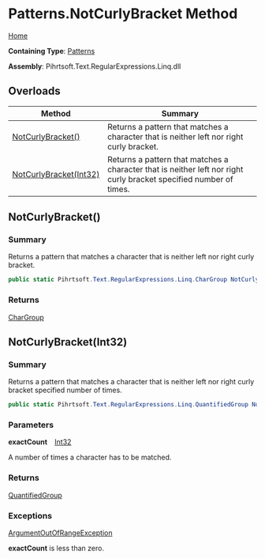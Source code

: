 # Patterns\.NotCurlyBracket Method

[Home](../../../../../../README.md)

**Containing Type**: [Patterns](../README.md)

**Assembly**: Pihrtsoft\.Text\.RegularExpressions\.Linq\.dll

## Overloads

| Method | Summary |
| ------ | ------- |
| [NotCurlyBracket()](#Pihrtsoft_Text_RegularExpressions_Linq_Patterns_NotCurlyBracket) | Returns a pattern that matches a character that is neither left nor right curly bracket\. |
| [NotCurlyBracket(Int32)](#Pihrtsoft_Text_RegularExpressions_Linq_Patterns_NotCurlyBracket_System_Int32_) | Returns a pattern that matches a character that is neither left nor right curly bracket specified number of times\. |

## NotCurlyBracket\(\) <a name="Pihrtsoft_Text_RegularExpressions_Linq_Patterns_NotCurlyBracket"></a>

### Summary

Returns a pattern that matches a character that is neither left nor right curly bracket\.

```csharp
public static Pihrtsoft.Text.RegularExpressions.Linq.CharGroup NotCurlyBracket()
```

### Returns

[CharGroup](../../CharGroup/README.md)

## NotCurlyBracket\(Int32\) <a name="Pihrtsoft_Text_RegularExpressions_Linq_Patterns_NotCurlyBracket_System_Int32_"></a>

### Summary

Returns a pattern that matches a character that is neither left nor right curly bracket specified number of times\.

```csharp
public static Pihrtsoft.Text.RegularExpressions.Linq.QuantifiedGroup NotCurlyBracket(int exactCount)
```

### Parameters

**exactCount** &ensp; [Int32](https://docs.microsoft.com/en-us/dotnet/api/system.int32)

A number of times a character has to be matched\.

### Returns

[QuantifiedGroup](../../QuantifiedGroup/README.md)

### Exceptions

[ArgumentOutOfRangeException](https://docs.microsoft.com/en-us/dotnet/api/system.argumentoutofrangeexception)

**exactCount** is less than zero\.

